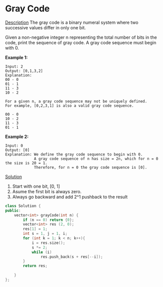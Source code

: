 # Gray Code

[Description](https://leetcode.com/problems/gray-code/description/)
The gray code is a binary numeral system where two successive values differ in only one bit.

Given a non-negative integer n representing the total number of bits in the code, print the sequence of gray code. A gray code sequence must begin with 0.

**Example 1:**

```
Input: 2
Output: [0,1,3,2]
Explanation:
00 - 0
01 - 1
11 - 3
10 - 2

For a given n, a gray code sequence may not be uniquely defined.
For example, [0,2,3,1] is also a valid gray code sequence.

00 - 0
10 - 2
11 - 3
01 - 1
```

**Example 2:**
```
Input: 0
Output: [0]
Explanation: We define the gray code sequence to begin with 0.
             A gray code sequence of n has size = 2n, which for n = 0 the size is 20 = 1.
             Therefore, for n = 0 the gray code sequence is [0].
```

[Solution]()
1) Start with one bit, [0, 1]
2) Asume the first bit is always zero.
3) Always go backward and add 2^1 pushback to the result

```c++
class Solution {
public:
    vector<int> grayCode(int n) {
        if (n == 0) return {0};
        vector<int> res (2, 0);
        res[1] = 1;
        int s = 1, j = 1, i;
        for (int k = 1; k < n; k++){
            i = res.size();
            s *= 2;
            while (i)
                res.push_back(s + res[--i]);
        }
        return res;
        
    }
};
```
